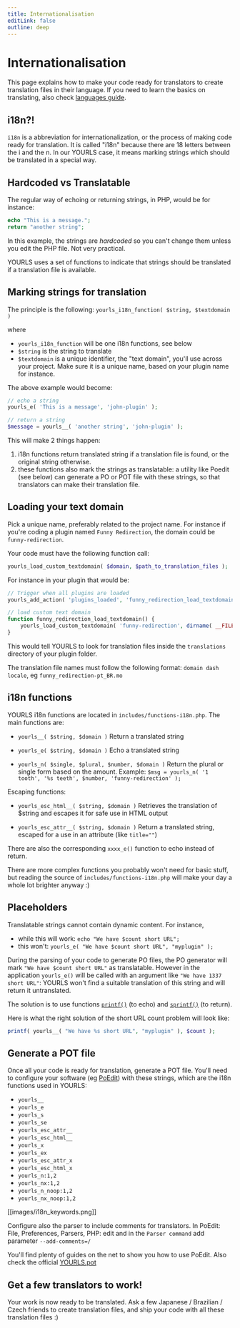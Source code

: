 ```yaml
---
title: Internationalisation
editLink: false
outline: deep
---
```


# Internationalisation

This page explains how to make your code ready for translators to create translation files in their language. If you need to learn the basics on translating, also check [languages guide](/guide/extend/languages).

## i18n?!

`i18n` is a abbreviation for internationalization, or the process of making code ready for translation. It is called "i18n" because there are 18 letters between the i and the n. In our YOURLS case, it means marking strings which should be translated in a special way.

## Hardcoded vs Translatable

The regular way of echoing or returning strings, in PHP, would be for instance:

```php
echo "This is a message.";
return "another string";
```

In this example, the strings are _hardcoded_ so you can't change them unless you edit the PHP file. Not very practical.

YOURLS uses a set of functions to indicate that strings should be translated if a translation file is available.

## Marking strings for translation

The principle is the following:
`yourls_i18n_function( $string, $textdomain )`

where

- `yourls_i18n_function` will be one i18n functions, see below
- `$string` is the string to translate
- `$textdomain` is a unique identifier, the "text domain", you'll use across your project. Make sure it is a unique name, based on your plugin name for instance.

The above example would become:

```php
// echo a string
yourls_e( 'This is a message', 'john-plugin' );

// return a string
$message = yourls__( 'another string', 'john-plugin' );
```

This will make 2 things happen:

1. i18n functions return translated string if a translation file is found, or the original string otherwise.
1. these functions also mark the strings as translatable: a utility like Poedit (see below) can generate a PO or POT file with these strings, so that translators can make their translation file.

## Loading your text domain

Pick a unique name, preferably related to the project name. For instance if you're coding a plugin named `Funny Redirection`, the domain could be `funny-redirection`.

Your code must have the following function call:

```php
yourls_load_custom_textdomain( $domain, $path_to_translation_files );
```

For instance in your plugin that would be:

```php
// Trigger when all plugins are loaded
yourls_add_action( 'plugins_loaded', 'funny_redirection_load_textdomain' );

// load custom text domain
function funny_redirection_load_textdomain() {
    yourls_load_custom_textdomain( 'funny-redirection', dirname( __FILE__ ) . '/translations' );
}
```

This would tell YOURLS to look for translation files inside the `translations` directory of your plugin folder.

The translation file names must follow the following format: `domain dash locale`, eg `funny_redirection-pt_BR.mo`

## i18n functions

YOURLS i18n functions are located in `includes/functions-i18n.php`. The main functions are:

- `yourls__( $string, $domain )`
  Return a translated string

- `yourls_e( $string, $domain )`
  Echo a translated string

- `yourls_n( $single, $plural, $number, $domain )`
  Return the plural or single form based on the amount. Example:
  `$msg = yourls_n( '1 tooth', '%s teeth', $number, 'funny-redirection' );`

Escaping functions:

- `yourls_esc_html__( $string, $domain )`
  Retrieves the translation of $string and escapes it for safe use in HTML output

- `yourls_esc_attr__( $string, $domain )`
  Return a translated string, escaped for a use in an attribute (like `title=""`)

There are also the corresponding `xxxx_e()` function to echo instead of return.

There are more complex functions you probably won't need for basic stuff, but reading the source of `includes/functions-i18n.php` will make your day a whole lot brighter anyway :)

## Placeholders

Translatable strings cannot contain dynamic content. For instance,

- while this will work: `echo "We have $count short URL";`
- this won't: `yourls_e( "We have $count short URL", "myplugin" );`

During the parsing of your code to generate PO files, the PO generator will mark `"We have $count short URL"` as translatable. However in the application `yourls_e()` will be called with an argument like `"We have 1337 short URL"`: YOURLS won't find a suitable translation of this string and will return it untranslated.

The solution is to use functions [`printf()`](http://php.net/printf) (to echo) and [`sprintf()`](http://php.net/sprintf) (to return).

Here is what the right solution of the short URL count problem will look like:

```php
printf( yourls__( "We have %s short URL", "myplugin" ), $count );
```

## Generate a POT file

Once all your code is ready for translation, generate a POT file. You'll need to configure your software (eg [PoEdit](http://www.poedit.net/)) with these strings, which are the i18n functions used in YOURLS:

- `yourls__`
- `yourls_e`
- `yourls_s`
- `yourls_se`
- `yourls_esc_attr__`
- `yourls_esc_html__`
- `yourls_x`
- `yourls_ex`
- `yourls_esc_attr_x`
- `yourls_esc_html_x`
- `yourls_n:1,2`
- `yourls_nx:1,2`
- `yourls_n_noop:1,2`
- `yourls_nx_noop:1,2`

[[images/i18n_keywords.png]]

Configure also the parser to include comments for translators. In PoEdit: File, Preferences, Parsers, PHP: edit and in the `Parser command` add parameter `--add-comments=/`

You'll find plenty of guides on the net to show you how to use PoEdit. Also check the official [YOURLS.pot](https://github.com/YOURLS/YOURLS.pot)

## Get a few translators to work!

Your work is now ready to be translated. Ask a few Japanese / Brazilian / Czech friends to create translation files, and ship your code with all these translation files :)
